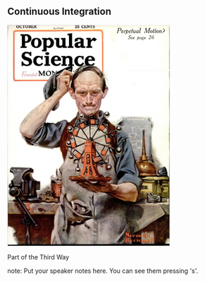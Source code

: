 ##  Continuous Integration
![Continuous Integration](images/Perpetual_Motion_by_Norman_Rockwell.jpg)
<p class="fragment">Part of the Third Way</p>

note:
    Put your speaker notes here.
    You can see them pressing 's'.

